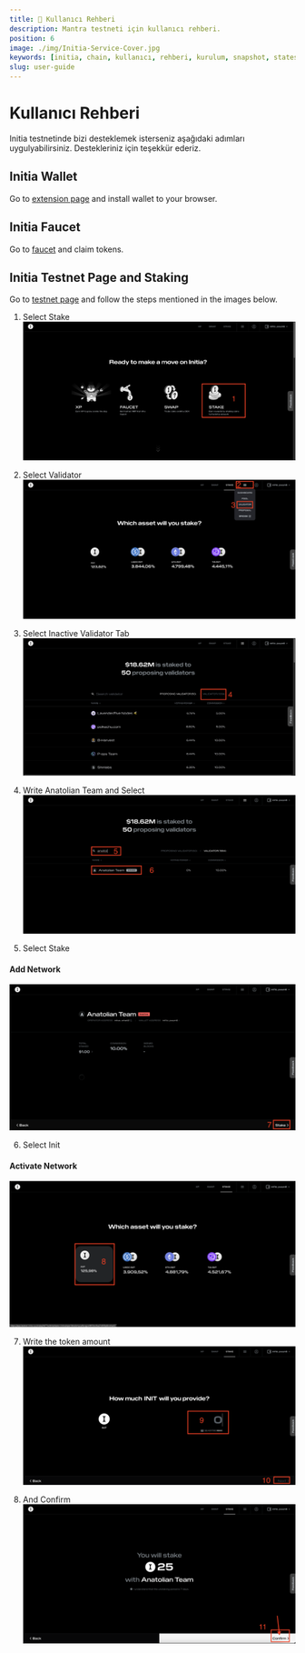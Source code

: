 ```yaml
---
title: 👤 Kullanıcı Rehberi
description: Mantra testneti için kullanıcı rehberi.
position: 6
image: ./img/Initia-Service-Cover.jpg
keywords: [initia, chain, kullanıcı, rehberi, kurulum, snapshot, statesync, güncelleme]
slug: user-guide
---
```


# Kullanıcı Rehberi

Initia testnetinde bizi desteklemek isterseniz aşağıdaki adımları uygulyabilirsiniz. Destekleriniz için teşekkür ederiz.

## Initia Wallet

Go to [extension page](https://chromewebstore.google.com/detail/initia-wallet/ffbceckpkpbcmgiaehlloocglmijnpmp) and install wallet to your browser.

## Initia Faucet

Go to [faucet](https://faucet.testnet.initia.xyz/) and claim tokens.

## Initia Testnet Page and Staking

Go to [testnet page](https://app.testnet.initia.xyz/) and follow the steps mentioned in the images below.

1. Select Stake
![User Guide 1](./../../../../../../../docs/Testnet/Cosmos-Ecosystem/initia/img/user-guide-1.png)

2. Select Validator
![User Guide 2](./../../../../../../../docs/Testnet/Cosmos-Ecosystem/initia/img/user-guide-2.png)

3. Select Inactive Validator Tab
![User Guide 3](./../../../../../../../docs/Testnet/Cosmos-Ecosystem/initia/img/user-guide-3.png)

4. Write Anatolian Team and Select
![User Guide 4](./../../../../../../../docs/Testnet/Cosmos-Ecosystem/initia/img/user-guide-4.png)

5. Select Stake
#### Add Network
![User Guide 5](./../../../../../../../docs/Testnet/Cosmos-Ecosystem/initia/img/user-guide-5.png)

6. Select Init
#### Activate Network
![User Guide 6](./../../../../../../../docs/Testnet/Cosmos-Ecosystem/initia/img/user-guide-6.png)

7. Write the token amount
![User Guide 7](./../../../../../../../docs/Testnet/Cosmos-Ecosystem/initia/img/user-guide-7.png)

8. And Confirm
![User Guide 8](./../../../../../../../docs/Testnet/Cosmos-Ecosystem/initia/img/user-guide-8.png)
